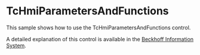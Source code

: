 # TcHmiParametersAndFunctions

This sample shows how to use the TcHmiParametersAndFunctions control.

A detailed explanation of this control is available in the [Beckhoff Information System](https://infosys.beckhoff.com/content/1031/te2000_tc3_hmi_engineering/17281180683.html?id=5637759050954307416).
